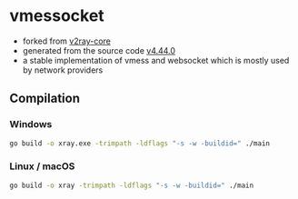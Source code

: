 # vmessocket
- forked from [v2ray-core](https://github.com/v2fly/v2ray-core)
- generated from the source code [v4.44.0](https://github.com/v2fly/v2ray-core/archive/refs/tags/v4.44.0.zip)
- a stable implementation of vmess and websocket which is mostly used by network providers

## Compilation

### Windows

```bash
go build -o xray.exe -trimpath -ldflags "-s -w -buildid=" ./main
```

### Linux / macOS

```bash
go build -o xray -trimpath -ldflags "-s -w -buildid=" ./main
```
